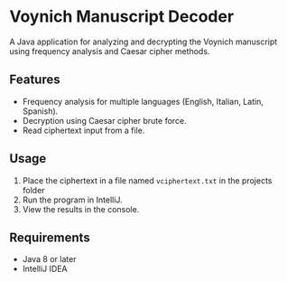 # Voynich Manuscript Decoder

A Java application for analyzing and decrypting the Voynich manuscript using frequency analysis and Caesar cipher methods.

## Features
- Frequency analysis for multiple languages (English, Italian, Latin, Spanish).
- Decryption using Caesar cipher brute force.
- Read ciphertext input from a file.

## Usage
1. Place the ciphertext in a file named `vciphertext.txt` in the projects folder
2. Run the program in IntelliJ.
3. View the results in the console.

## Requirements
- Java 8 or later
- IntelliJ IDEA
